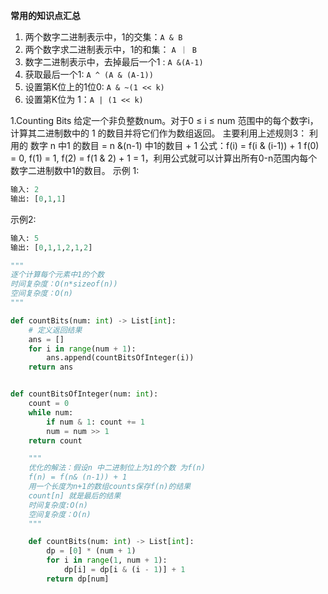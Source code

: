 **常用的知识点汇总**
1. 两个数字二进制表示中，1的交集：`A & B`
2. 两个数字求二进制表示中，1的和集： `A ｜ B`
3. 数字二进制表示中，去掉最后一个1 : `A &(A-1)`
4.  获取最后一个1: `A ^ (A & (A-1))`
5. 设置第K位上的1位0:  `A & ~(1 << k)`
6. 设置第K位为 1：`A | (1 << k)`

1.Counting Bits
给定一个非负整数num。对于0 ≤ i ≤ num 范围中的每个数字i，计算其二进制数中的 1 的数目并将它们作为数组返回。
主要利用上述规则3：
利用的 数字 n 中1 的数目 = n &(n-1) 中1的数目 + 1
公式：f(i) = f(i & (i-1)) + 1
f(0) = 0, f(1) = 1, f(2) = f(1 & 2) + 1 = 1，利用公式就可以计算出所有0-n范围内每个数字二进制数中1的数目。
示例 1:
```python
输入: 2
输出: [0,1,1]
```
示例2:
```python
输入: 5
输出: [0,1,1,2,1,2]
```

```python
"""
逐个计算每个元素中1的个数
时间复杂度：O(n*sizeof(n))
空间复杂度：O(n)
"""

def countBits(num: int) -> List[int]:
    # 定义返回结果
    ans = []
    for i in range(num + 1):
        ans.append(countBitsOfInteger(i))
    return ans


def countBitsOfInteger(num: int):
    count = 0
    while num:
        if num & 1: count += 1
        num = num >> 1
    return count

    """
    优化的解法：假设n 中二进制位上为1的个数 为f(n)
    f(n) = f(n& (n-1)) + 1
    用一个长度为n+1的数组counts保存f(n)的结果
    count[n] 就是最后的结果
    时间复杂度:O(n)
    空间复杂度：O(n)
    """

    def countBits(num: int) -> List[int]:
        dp = [0] * (num + 1)
        for i in range(1, num + 1):
            dp[i] = dp[i & (i - 1)] + 1
        return dp[num]
```
